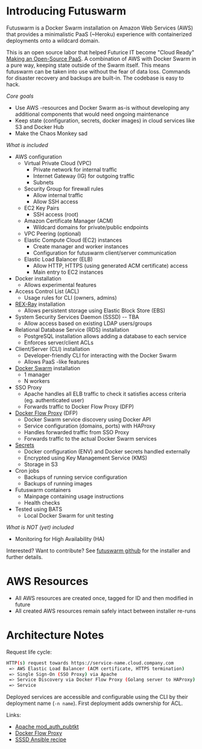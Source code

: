 
# Introducing Futuswarm

Futuswarm is a Docker Swarm installation on Amazon Web Services (AWS) that provides a minimalistic PaaS (~Heroku) experience with containerized deployments onto a wildcard domain.

This is an open source labor that helped Futurice IT become "Cloud Ready" [Making an Open-Source PaaS](https://futurice.com/blog/making-an-open-source-paas). A combination of AWS with Docker Swarm in a pure way, keeping state outside of the Swarm itself. This means futuswarm can be taken into use without the fear of data loss. Commands for disaster recovery and backups are built-in. The codebase is easy to hack.

*Core goals*
* Use AWS -resources and Docker Swarm as-is without developing any additional components that would need ongoing maintenance
* Keep state (configuration, secrets, docker images) in cloud services like S3 and Docker Hub
* Make the Chaos Monkey sad

*What is included*
* AWS configuration
    * Virtual Private Cloud (VPC)
        * Private network for internal traffic
        * Internet Gateway (IG) for outgoing traffic
        * Subnets
    * Security Group for firewall rules
        * Allow internal traffic
        * Allow SSH access
    * EC2 Key Pairs
        * SSH access (root)
    * Amazon Certificate Manager (ACM)
        * Wildcard domains for private/public endpoints
    * VPC Peering (optional)
    * Elastic Compute Cloud (EC2) instances
        * Create manager and worker instances
        * Configuration for futuswarm client/server communication
    * Elastic Load Balancer (ELB)
        * Allow HTTP, HTTPS (using generated ACM certificate) access
        * Main entry to EC2 instances
* Docker installation
    * Allows experimental features
* Access Control List (ACL)
    * Usage rules for CLI (owners, admins)
* [REX-Ray](https://rexray.io/) installation
    * Allows persistent storage using Elastic Block Store (EBS)
* System Security Services Daemon (SSSD) -- TBA
    * Allow access based on existing LDAP users/groups
* Relational Database Service (RDS) installation
    * PostgreSQL installation allows adding a database to each service
    * Enforces server/client ACLs
* Client/Server (CLI) installation
    * Developer-friendly CLI for interacting with the Docker Swarm
    * Allows PaaS -like features
* [Docker Swarm](https://docs.docker.com/engine/swarm/) installation
    * 1 manager
    * N workers
* SSO Proxy
    * Apache handles all ELB traffic to check it satisfies access criteria (eg. authenticated user)
    * Forwards traffic to Docker Flow Proxy (DFP)
* [Docker Flow Proxy](https://github.com/docker-flow/docker-flow-proxy) (DFP)
    * Docker Swarm service discovery using Docker API
    * Service configuration (domains, ports) with HAProxy
    * Handles forwarded traffic from SSO Proxy
    * Forwards traffic to the actual Docker Swarm services
* [Secrets](https://github.com/futurice/secret)
    * Docker configuration (ENV) and Docker secrets handled externally
    * Encrypted using Key Management Service (KMS)
    * Storage in S3
* Cron jobs
    * Backups of running service configuration
    * Backups of running images
* Futuswarm containers
    * Mainpage containing usage instructions
    * Health checks
* Tested using BATS
    * Local Docker Swarm for unit testing

*What is NOT (yet) included*
* Monitoring for High Availability (HA)

Interested? Want to contribute? See [futuswarm github](https://github.com/futurice/futuswarm) for the installer and further details.

# AWS Resources

* All AWS resources are created once, tagged for ID and then modified in future
* All created AWS resources remain safely intact between installer re-runs

# Architecture Notes

Request life cycle:
```sh
HTTP(s) request towards https://service-name.cloud.company.com
 => AWS Elastic Load Balancer (ACM certificate, HTTPS termination)
 => Single Sign-On (SSO Proxy) via Apache
 => Service Discovery via Docker Flow Proxy (Golang server to HAProxy)
 => Service
```

Deployed services are accessible and configurable using the CLI by their deployment name (`-n name`). First deployment adds ownership for ACL.

Links:
 * [Apache mod_auth_pubtkt](https://neon1.net/mod_auth_pubtkt/)
 * [Docker Flow Proxy](https://github.com/docker-flow/docker-flow-proxy)
 * [SSSD Ansible recipe](https://github.com/futurice/ansible)
